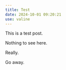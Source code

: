 ```yaml
---
title: Test
date: 2024-10-01 09:20:21
use: valine
---
```


This is a test post.

Nothing to see here.

Really.

Go away.